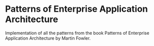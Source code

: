 # Patterns of Enterprise Application Architecture

Implementation of all the patterns from the book Patterns of Enterprise Application Architecture by Martin Fowler.